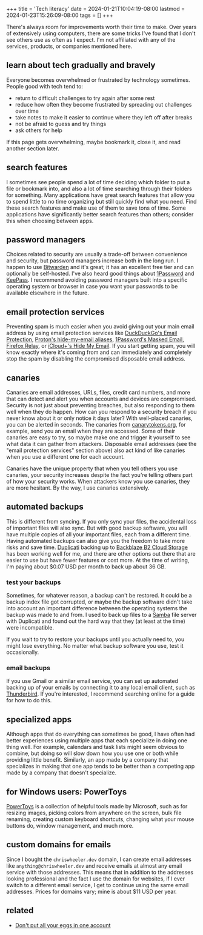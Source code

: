 +++
title = 'Tech literacy'
date = 2024-01-21T10:04:19-08:00
lastmod = 2024-01-23T15:26:09-08:00
tags = []
+++

There's always room for improvements worth their time to make. Over years of extensively using computers, there are some tricks I've found that I don't see others use as often as I expect. I'm not affiliated with any of the services, products, or companies mentioned here.

## learn about tech gradually and bravely

Everyone becomes overwhelmed or frustrated by technology sometimes. People good with tech tend to:

* return to difficult challenges to try again after some rest
* reduce how often they become frustrated by spreading out challenges over time
* take notes to make it easier to continue where they left off after breaks
* not be afraid to guess and try things
* ask others for help

If this page gets overwhelming, maybe bookmark it, close it, and read another section later.

## search features

I sometimes see people spend a lot of time deciding which folder to put a file or bookmark into, and also a lot of time searching through their folders for something. Many applications have great search features that allow you to spend little to no time organizing but still quickly find what you need. Find these search features and make use of them to save tons of time. Some applications have significantly better search features than others; consider this when choosing between apps.

## password managers

Choices related to security are usually a trade-off between convenience and security, but password managers increase both in the long run. I happen to use [Bitwarden](https://bitwarden.com/) and it's great; it has an excellent free tier and can optionally be self-hosted. I've also heard good things about [1Password](https://1password.com/) and [KeePass](https://keepass.info/). I recommend avoiding password managers built into a specific operating system or browser in case you want your passwords to be available elsewhere in the future.

## email protection services

Preventing spam is much easier when you avoid giving out your main email address by using email protection services like [DuckDuckGo's Email Protection](https://duckduckgo.com/email), [Proton's hide-my-email aliases](https://proton.me/pass/aliases), [1Password's Masked Email](https://1password.com/fastmail/), [Firefox Relay](https://relay.firefox.com/), or [iCloud+'s Hide My Email](https://support.apple.com/en-us/105078). If you start getting spam, you will know exactly where it's coming from and can immediately and completely stop the spam by disabling the compromised disposable email address.

## canaries

Canaries are email addresses, URLs, files, credit card numbers, and more that can detect and alert you when accounts and devices are compromised. Security is not just about preventing breaches, but also responding to them well when they do happen. How can you respond to a security breach if you never know about it or only notice it days later? With well-placed canaries, you can be alerted in seconds. The canaries from [canarytokens.org](https://canarytokens.org/generate), for example, send you an email when they are accessed. Some of their canaries are easy to try, so maybe make one and trigger it yourself to see what data it can gather from attackers. Disposable email addresses (see the "email protection services" section above) also act kind of like canaries when you use a different one for each account.

Canaries have the unique property that when you tell others you use canaries, your security increases despite the fact you're telling others part of how your security works. When attackers know you use canaries, they are more hesitant. By the way, I use canaries extensively.

## automated backups

This is different from syncing. If you only sync your files, the accidental loss of important files will also sync. But with good backup software, you will have multiple copies of all your important files, each from a different time. Having automated backups can also give you the freedom to take more risks and save time. [Duplicati](https://www.duplicati.com/) backing up to [Backblaze B2 Cloud Storage](https://www.backblaze.com/) has been working well for me, and there are other options out there that are easier to use but have fewer features or cost more. At the time of writing, I'm paying about $0.07 USD per month to back up about 36 GB.

### test your backups

Sometimes, for whatever reason, a backup can't be restored. It could be a backup index file got corrupted, or maybe the backup software didn't take into account an important difference between the operating systems the backup was made to and from. I used to back up files to a [Samba](https://en.wikipedia.org/wiki/Samba_(software)) file server with Duplicati and found out the hard way that they (at least at the time) were incompatible.

If you wait to try to restore your backups until you actually need to, you might lose everything. No matter what backup software you use, test it occasionally.

### email backups

If you use Gmail or a similar email service, you can set up automated backing up of your emails by connecting it to any local email client, such as [Thunderbird](https://www.thunderbird.net). If you're interested, I recommend searching online for a guide for how to do this.

## specialized apps

Although apps that do everything can sometimes be good, I have often had better experiences using multiple apps that each specialize in doing one thing well. For example, calendars and task lists might seem obvious to combine, but doing so will slow down how you use one or both while providing little benefit. Similarly, an app made by a company that specializes in making that one app tends to be better than a competing app made by a company that doesn't specialize.

## for Windows users: PowerToys

[PowerToys](https://www.fourth-wall.co.uk/post/powertoys-11-awesome-features-microsoft-won-t-add-to-windows) is a collection of helpful tools made by Microsoft, such as for resizing images, picking colors from anywhere on the screen, bulk file renaming, creating custom keyboard shortcuts, changing what your mouse buttons do, window management, and much more.

## custom domains for emails

Since I bought the `chriswheeler.dev` domain, I can create email addresses like `anything@chriswheeler.dev` and receive emails at almost any email service with those addresses. This means that in addition to the addresses looking professional and the fact I use the domain for websites, if I ever switch to a different email service, I get to continue using the same email addresses. Prices for domains vary; mine is about $11 USD per year.

## related

* [Don't put all your eggs in one account](/dont-put-all-your-eggs-in-one-account)
